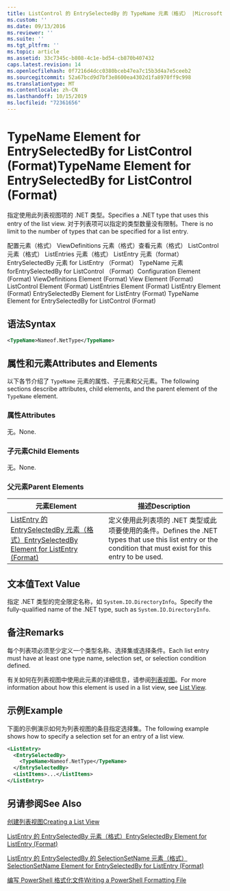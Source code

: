 ```yaml
---
title: ListControl 的 EntrySelectedBy 的 TypeName 元素（格式） |Microsoft Docs
ms.custom: ''
ms.date: 09/13/2016
ms.reviewer: ''
ms.suite: ''
ms.tgt_pltfrm: ''
ms.topic: article
ms.assetid: 33c7345c-b808-4c1e-bd54-cb870b407432
caps.latest.revision: 14
ms.openlocfilehash: 0f7216d4dcc0380bceb47ea7c15b3d4a7e5ceeb2
ms.sourcegitcommit: 52a67bcd9d7bf3e8600ea4302d1fa8970ff9c998
ms.translationtype: MT
ms.contentlocale: zh-CN
ms.lasthandoff: 10/15/2019
ms.locfileid: "72361656"
---
```

# <a name="typename-element-for-entryselectedby-for-listcontrol-format"></a><span data-ttu-id="9aa60-102">TypeName Element for EntrySelectedBy for ListControl (Format)</span><span class="sxs-lookup"><span data-stu-id="9aa60-102">TypeName Element for EntrySelectedBy for ListControl (Format)</span></span>

<span data-ttu-id="9aa60-103">指定使用此列表视图项的 .NET 类型。</span><span class="sxs-lookup"><span data-stu-id="9aa60-103">Specifies a .NET type that uses this entry of the list view.</span></span> <span data-ttu-id="9aa60-104">对于列表项可以指定的类型数量没有限制。</span><span class="sxs-lookup"><span data-stu-id="9aa60-104">There is no limit to the number of types that can be specified for a list entry.</span></span>

<span data-ttu-id="9aa60-105">配置元素（格式） ViewDefinitions 元素（格式）查看元素（格式） ListControl 元素（格式） ListEntries 元素（格式） ListEntry 元素（format） EntrySelectedBy 元素 for ListEntry （Format） TypeName 元素 forEntrySelectedBy for ListControl （Format）</span><span class="sxs-lookup"><span data-stu-id="9aa60-105">Configuration Element (Format) ViewDefinitions Element (Format) View Element (Format) ListControl Element (Format) ListEntries Element (Format) ListEntry Element (Format) EntrySelectedBy Element for ListEntry (Format) TypeName Element for EntrySelectedBy for ListControl (Format)</span></span>

## <a name="syntax"></a><span data-ttu-id="9aa60-106">语法</span><span class="sxs-lookup"><span data-stu-id="9aa60-106">Syntax</span></span>

```xml
<TypeName>Nameof.NetType</TypeName>
```

## <a name="attributes-and-elements"></a><span data-ttu-id="9aa60-107">属性和元素</span><span class="sxs-lookup"><span data-stu-id="9aa60-107">Attributes and Elements</span></span>

<span data-ttu-id="9aa60-108">以下各节介绍了 `TypeName` 元素的属性、子元素和父元素。</span><span class="sxs-lookup"><span data-stu-id="9aa60-108">The following sections describe attributes, child elements, and the parent element of the `TypeName` element.</span></span>

### <a name="attributes"></a><span data-ttu-id="9aa60-109">属性</span><span class="sxs-lookup"><span data-stu-id="9aa60-109">Attributes</span></span>

<span data-ttu-id="9aa60-110">无。</span><span class="sxs-lookup"><span data-stu-id="9aa60-110">None.</span></span>

### <a name="child-elements"></a><span data-ttu-id="9aa60-111">子元素</span><span class="sxs-lookup"><span data-stu-id="9aa60-111">Child Elements</span></span>

<span data-ttu-id="9aa60-112">无。</span><span class="sxs-lookup"><span data-stu-id="9aa60-112">None.</span></span>

### <a name="parent-elements"></a><span data-ttu-id="9aa60-113">父元素</span><span class="sxs-lookup"><span data-stu-id="9aa60-113">Parent Elements</span></span>

|<span data-ttu-id="9aa60-114">元素</span><span class="sxs-lookup"><span data-stu-id="9aa60-114">Element</span></span>|<span data-ttu-id="9aa60-115">描述</span><span class="sxs-lookup"><span data-stu-id="9aa60-115">Description</span></span>|
|-------------|-----------------|
|[<span data-ttu-id="9aa60-116">ListEntry 的 EntrySelectedBy 元素（格式）</span><span class="sxs-lookup"><span data-stu-id="9aa60-116">EntrySelectedBy Element for ListEntry (Format)</span></span>](./entryselectedby-element-for-listentry-for-listcontrol-format.md)|<span data-ttu-id="9aa60-117">定义使用此列表项的 .NET 类型或此项要使用的条件。</span><span class="sxs-lookup"><span data-stu-id="9aa60-117">Defines the .NET types that use this list entry or the condition that must exist for this entry to be used.</span></span>|

## <a name="text-value"></a><span data-ttu-id="9aa60-118">文本值</span><span class="sxs-lookup"><span data-stu-id="9aa60-118">Text Value</span></span>

<span data-ttu-id="9aa60-119">指定 .NET 类型的完全限定名称，如 `System.IO.DirectoryInfo`。</span><span class="sxs-lookup"><span data-stu-id="9aa60-119">Specify the fully-qualified name of the .NET type, such as `System.IO.DirectoryInfo`.</span></span>

## <a name="remarks"></a><span data-ttu-id="9aa60-120">备注</span><span class="sxs-lookup"><span data-stu-id="9aa60-120">Remarks</span></span>

<span data-ttu-id="9aa60-121">每个列表项必须至少定义一个类型名称、选择集或选择条件。</span><span class="sxs-lookup"><span data-stu-id="9aa60-121">Each list entry must have at least one type name, selection set, or selection condition defined.</span></span>

<span data-ttu-id="9aa60-122">有关如何在列表视图中使用此元素的详细信息，请参阅[列表视图](./creating-a-list-view.md)。</span><span class="sxs-lookup"><span data-stu-id="9aa60-122">For more information about how this element is used in a list view, see [List View](./creating-a-list-view.md).</span></span>

## <a name="example"></a><span data-ttu-id="9aa60-123">示例</span><span class="sxs-lookup"><span data-stu-id="9aa60-123">Example</span></span>

<span data-ttu-id="9aa60-124">下面的示例演示如何为列表视图的条目指定选择集。</span><span class="sxs-lookup"><span data-stu-id="9aa60-124">The following example shows how to specify a selection set for an entry of a list view.</span></span>

```xml
<ListEntry>
  <EntrySelectedBy>
    <TypeName>Nameof.NetType</TypeName>
  </EntrySelectedBy>
  <ListItems>...</ListItems>
</ListEntry>
```

## <a name="see-also"></a><span data-ttu-id="9aa60-125">另请参阅</span><span class="sxs-lookup"><span data-stu-id="9aa60-125">See Also</span></span>

[<span data-ttu-id="9aa60-126">创建列表视图</span><span class="sxs-lookup"><span data-stu-id="9aa60-126">Creating a List View</span></span>](./creating-a-list-view.md)

[<span data-ttu-id="9aa60-127">ListEntry 的 EntrySelectedBy 元素（格式）</span><span class="sxs-lookup"><span data-stu-id="9aa60-127">EntrySelectedBy Element for ListEntry (Format)</span></span>](./entryselectedby-element-for-listentry-for-listcontrol-format.md)

[<span data-ttu-id="9aa60-128">ListEntry 的 EntrySelectedBy 的 SelectionSetName 元素（格式）</span><span class="sxs-lookup"><span data-stu-id="9aa60-128">SelectionSetName Element for EntrySelectedBy for ListEntry (Format)</span></span>](./selectionsetname-element-for-entryselectedby-for-listcontrol-format.md)

[<span data-ttu-id="9aa60-129">编写 PowerShell 格式化文件</span><span class="sxs-lookup"><span data-stu-id="9aa60-129">Writing a PowerShell Formatting File</span></span>](./writing-a-powershell-formatting-file.md)
